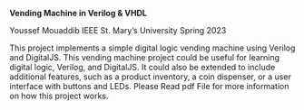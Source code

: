 **Vending Machine in Verilog & VHDL**

Youssef Mouaddib 
IEEE St. Mary’s University
Spring 2023

This project implements a simple digital logic vending machine using Verilog and DigitalJS. 
This vending machine project could be useful for learning digital logic, Verilog, and DigitalJS. 
It could also be extended to include additional features, such as a product inventory, a coin dispenser, or a user interface with buttons and LEDs.
Please Read pdf File for more information on how this project works.
